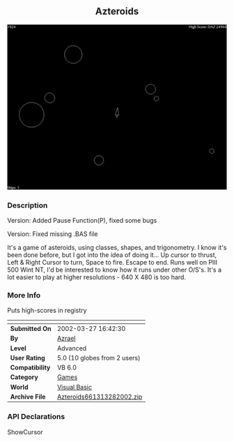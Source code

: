 ﻿<div align="center">

## Azteroids

<img src="PIC2002322516345635.jpg">
</div>

### Description

Version: Added Pause Function(P), fixed some bugs

Version: Fixed missing .BAS file

It's a game of asteroids, using classes, shapes, and trigonometry. I know it's been done before, but I got into the idea of doing it... Up cursor to thrust, Left & Right Cursor to turn, Space to fire. Escape to end. Runs well on PIII 500 Wint NT, I'd be interested to know how it runs under other O/S's. It's a lot easier to play at higher resolutions - 640 X 480 is too hard.
 
### More Info
 
Puts high-scores in registry


<span>             |<span>
---                |---
**Submitted On**   |2002-03-27 16:42:30
**By**             |[Azrael](https://github.com/Planet-Source-Code/PSCIndex/blob/master/ByAuthor/azrael.md)
**Level**          |Advanced
**User Rating**    |5.0 (10 globes from 2 users)
**Compatibility**  |VB 6\.0
**Category**       |[Games](https://github.com/Planet-Source-Code/PSCIndex/blob/master/ByCategory/games__1-38.md)
**World**          |[Visual Basic](https://github.com/Planet-Source-Code/PSCIndex/blob/master/ByWorld/visual-basic.md)
**Archive File**   |[Azteroids661313282002\.zip](https://github.com/Planet-Source-Code/azrael-azteroids__1-32944/archive/master.zip)

### API Declarations

ShowCursor





